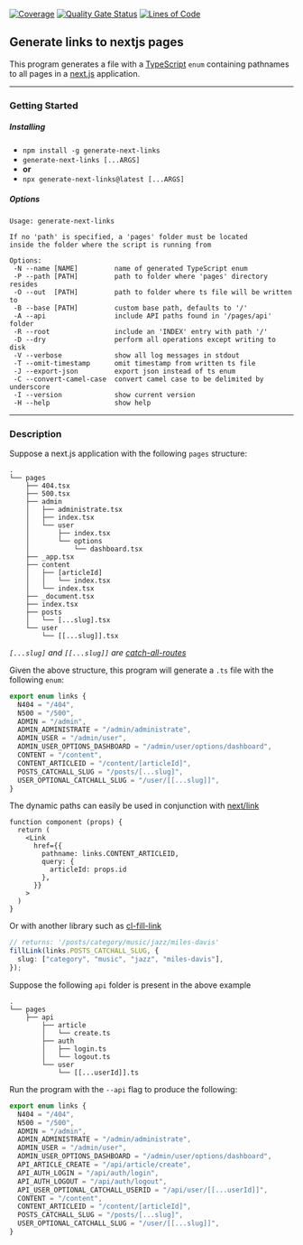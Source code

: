 [![Coverage](https://sonarcloud.io/api/project_badges/measure?project=Lindeneg_generate-next-links&metric=coverage)](https://sonarcloud.io/summary/new_code?id=Lindeneg_generate-next-links) [![Quality Gate Status](https://sonarcloud.io/api/project_badges/measure?project=Lindeneg_generate-next-links&metric=alert_status)](https://sonarcloud.io/summary/new_code?id=Lindeneg_generate-next-links) [![Lines of Code](https://sonarcloud.io/api/project_badges/measure?project=Lindeneg_generate-next-links&metric=ncloc)](https://sonarcloud.io/summary/new_code?id=Lindeneg_generate-next-links)

## Generate links to nextjs pages

This program generates a file with a [TypeScript](https://www.typescriptlang.org/) `enum` containing pathnames to all pages in a [next.js](https://nextjs.org/) application.

---

### Getting Started

##### Installing

- `npm install -g generate-next-links`
- `generate-next-links [...ARGS]`
- **or**
- `npx generate-next-links@latest [...ARGS]`

##### Options

```
Usage: generate-next-links

If no 'path' is specified, a 'pages' folder must be located
inside the folder where the script is running from

Options:
 -N --name [NAME]         name of generated TypeScript enum
 -P --path [PATH]         path to folder where 'pages' directory resides
 -O --out  [PATH]         path to folder where ts file will be written to
 -B --base [PATH]         custom base path, defaults to '/'
 -A --api                 include API paths found in '/pages/api' folder
 -R --root                include an 'INDEX' entry with path '/'
 -D --dry                 perform all operations except writing to disk
 -V --verbose             show all log messages in stdout
 -T --omit-timestamp      omit timestamp from written ts file
 -J --export-json         export json instead of ts enum
 -C --convert-camel-case  convert camel case to be delimited by underscore
 -I --version             show current version
 -H --help                show help
```

---

### Description

Suppose a next.js application with the following `pages` structure:

```
.
└── pages
    ├── 404.tsx
    ├── 500.tsx
    ├── admin
    │   ├── administrate.tsx
    │   ├── index.tsx
    │   └── user
    │       ├── index.tsx
    │       └── options
    │           └── dashboard.tsx
    ├── _app.tsx
    ├── content
    │   ├── [articleId]
    │   │   └── index.tsx
    │   └── index.tsx
    ├── _document.tsx
    ├── index.tsx
    ├── posts
    │   └── [...slug].tsx
    └── user
        └── [[...slug]].tsx
```

_`[...slug]` and `[[...slug]]` are [catch-all-routes](https://nextjs.org/docs/routing/dynamic-routes#catch-all-routes)_

Given the above structure, this program will generate a `.ts` file with the following `enum`:

```ts
export enum links {
  N404 = "/404",
  N500 = "/500",
  ADMIN = "/admin",
  ADMIN_ADMINISTRATE = "/admin/administrate",
  ADMIN_USER = "/admin/user",
  ADMIN_USER_OPTIONS_DASHBOARD = "/admin/user/options/dashboard",
  CONTENT = "/content",
  CONTENT_ARTICLEID = "/content/[articleId]",
  POSTS_CATCHALL_SLUG = "/posts/[...slug]",
  USER_OPTIONAL_CATCHALL_SLUG = "/user/[[...slug]]",
}
```

The dynamic paths can easily be used in conjunction with [next/link](https://nextjs.org/docs/api-reference/next/link#with-url-object)

```tsx
function component (props) {
  return (
    <Link
      href={{
        pathname: links.CONTENT_ARTICLEID,
        query: {
          articleId: props.id
        },
      }}
    >
  )
}
```

Or with another library such as [cl-fill-link](https://github.com/Lindeneg/cl-fill-link)

```ts
// returns: '/posts/category/music/jazz/miles-davis'
fillLink(links.POSTS_CATCHALL_SLUG, {
  slug: ["category", "music", "jazz", "miles-davis"],
});
```

Suppose the following `api` folder is present in the above example

```
.
└── pages
    ├── api
        ├── article
        │   └── create.ts
        ├── auth
        │   ├── login.ts
        │   └── logout.ts
        └── user
            └── [[...userId]].ts
```

Run the program with the `--api` flag to produce the following:

```ts
export enum links {
  N404 = "/404",
  N500 = "/500",
  ADMIN = "/admin",
  ADMIN_ADMINISTRATE = "/admin/administrate",
  ADMIN_USER = "/admin/user",
  ADMIN_USER_OPTIONS_DASHBOARD = "/admin/user/options/dashboard",
  API_ARTICLE_CREATE = "/api/article/create",
  API_AUTH_LOGIN = "/api/auth/login",
  API_AUTH_LOGOUT = "/api/auth/logout",
  API_USER_OPTIONAL_CATCHALL_USERID = "/api/user/[[...userId]]",
  CONTENT = "/content",
  CONTENT_ARTICLEID = "/content/[articleId]",
  POSTS_CATCHALL_SLUG = "/posts/[...slug]",
  USER_OPTIONAL_CATCHALL_SLUG = "/user/[[...slug]]",
}
```
